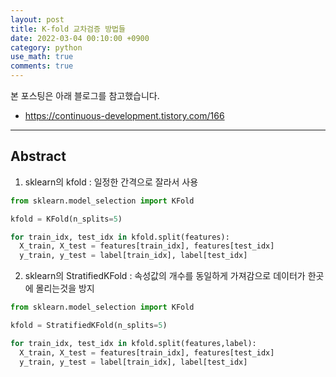 ```yaml
---
layout: post
title: K-fold 교차검증 방법들
date: 2022-03-04 00:10:00 +0900
category: python
use_math: true
comments: true
---
```


본 포스팅은 아래 블로그를 참고했습니다.

- https://continuous-development.tistory.com/166

---

## Abstract

1. sklearn의 kfold : 일정한 간격으로 잘라서 사용

``` python
from sklearn.model_selection import KFold

kfold = KFold(n_splits=5)

for train_idx, test_idx in kfold.split(features):
  X_train, X_test = features[train_idx], features[test_idx]
  y_train, y_test = label[train_idx], label[test_idx]
```

2. sklearn의 StratifiedKFold : 속성값의 개수를 동일하게 가져감으로 데이터가 한곳에 몰리는것을 방지

``` python
from sklearn.model_selection import KFold

kfold = StratifiedKFold(n_splits=5)

for train_idx, test_idx in kfold.split(features,label):
  X_train, X_test = features[train_idx], features[test_idx]
  y_train, y_test = label[train_idx], label[test_idx]
```